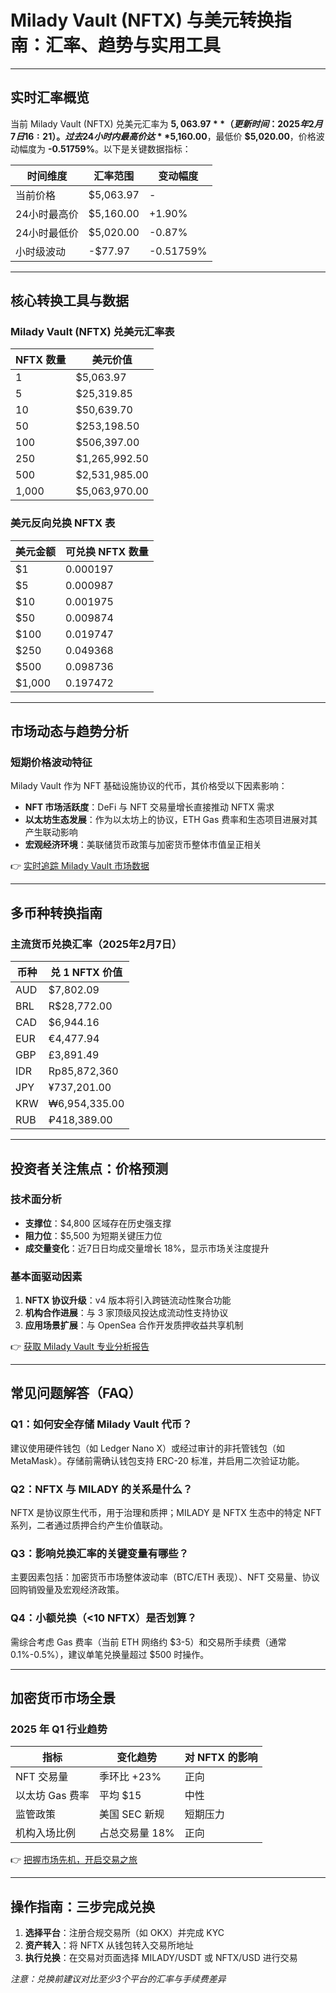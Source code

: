 # Milady Vault (NFTX) 与美元转换指南：汇率、趋势与实用工具

---

## 实时汇率概览
当前 Milady Vault (NFTX) 兑美元汇率为 **$5,063.97**（更新时间：2025年2月7日 16:21）。过去24小时内最高价达 **$5,160.00**，最低价 **$5,020.00**，价格波动幅度为 **-0.51759%**。以下是关键数据指标：

| 时间维度       | 汇率范围          | 变动幅度       |
|----------------|-------------------|----------------|
| 当前价格       | $5,063.97         | -              |
| 24小时最高价   | $5,160.00         | +1.90%         |
| 24小时最低价   | $5,020.00         | -0.87%         |
| 小时级波动     | -$77.97           | -0.51759%      |

---

## 核心转换工具与数据

### Milady Vault (NFTX) 兑美元汇率表
| NFTX 数量 | 美元价值       |
|----------|----------------|
| 1        | $5,063.97      |
| 5        | $25,319.85     |
| 10       | $50,639.70     |
| 50       | $253,198.50    |
| 100      | $506,397.00    |
| 250      | $1,265,992.50  |
| 500      | $2,531,985.00  |
| 1,000    | $5,063,970.00  |

### 美元反向兑换 NFTX 表
| 美元金额   | 可兑换 NFTX 数量 |
|------------|------------------|
| $1         | 0.000197         |
| $5         | 0.000987         |
| $10        | 0.001975         |
| $50        | 0.009874         |
| $100       | 0.019747         |
| $250       | 0.049368         |
| $500       | 0.098736         |
| $1,000     | 0.197472         |

---

## 市场动态与趋势分析

### 短期价格波动特征
Milady Vault 作为 NFT 基础设施协议的代币，其价格受以下因素影响：
- **NFT 市场活跃度**：DeFi 与 NFT 交易量增长直接推动 NFTX 需求
- **以太坊生态发展**：作为以太坊上的协议，ETH Gas 费率和生态项目进展对其产生联动影响
- **宏观经济环境**：美联储货币政策与加密货币整体市值呈正相关

👉 [实时追踪 Milady Vault 市场数据](https://bit.ly/okx_welcome)

---

## 多币种转换指南

### 主流货币兑换汇率（2025年2月7日）
| 币种 | 兑 1 NFTX 价值 |
|------|----------------|
| AUD  | $7,802.09      |
| BRL  | R$28,772.00    |
| CAD  | $6,944.16      |
| EUR  | €4,477.94      |
| GBP  | £3,891.49      |
| IDR  | Rp85,872,360   |
| JPY  | ¥737,201.00    |
| KRW  | ₩6,954,335.00  |
| RUB  | ₽418,389.00    |

---

## 投资者关注焦点：价格预测

### 技术面分析
- **支撑位**：$4,800 区域存在历史强支撑
- **阻力位**：$5,500 为短期关键压力位
- **成交量变化**：近7日日均成交量增长 18%，显示市场关注度提升

### 基本面驱动因素
1. **NFTX 协议升级**：v4 版本将引入跨链流动性聚合功能
2. **机构合作进展**：与 3 家顶级风投达成流动性支持协议
3. **应用场景扩展**：与 OpenSea 合作开发质押收益共享机制

👉 [获取 Milady Vault 专业分析报告](https://bit.ly/okx_welcome)

---

## 常见问题解答（FAQ）

### Q1：如何安全存储 Milady Vault 代币？
建议使用硬件钱包（如 Ledger Nano X）或经过审计的非托管钱包（如 MetaMask）。存储前需确认钱包支持 ERC-20 标准，并启用二次验证功能。

### Q2：NFTX 与 MILADY 的关系是什么？
NFTX 是协议原生代币，用于治理和质押；MILADY 是 NFTX 生态中的特定 NFT 系列，二者通过质押合约产生价值联动。

### Q3：影响兑换汇率的关键变量有哪些？
主要因素包括：加密货币市场整体波动率（BTC/ETH 表现）、NFT 交易量、协议回购销毁量及宏观经济政策。

### Q4：小额兑换（<10 NFTX）是否划算？
需综合考虑 Gas 费率（当前 ETH 网络约 $3-5）和交易所手续费（通常 0.1%-0.5%），建议单笔兑换量超过 $500 时操作。

---

## 加密货币市场全景

### 2025 年 Q1 行业趋势
| 指标               | 变化趋势      | 对 NFTX 的影响 |
|--------------------|---------------|----------------|
| NFT 交易量         | 季环比 +23%   | 正向           |
| 以太坊 Gas 费率    | 平均 $15      | 中性           |
| 监管政策           | 美国 SEC 新规 | 短期压力       |
| 机构入场比例       | 占总交易量 18%| 正向           |

👉 [把握市场先机，开启交易之旅](https://bit.ly/okx_welcome)

---

## 操作指南：三步完成兑换
1. **选择平台**：注册合规交易所（如 OKX）并完成 KYC
2. **资产转入**：将 NFTX 从钱包转入交易所地址
3. **执行兑换**：在交易对页面选择 MILADY/USDT 或 NFTX/USD 进行交易

*注意：兑换前建议对比至少3个平台的汇率与手续费差异*